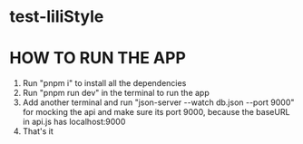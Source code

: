 # test-liliStyle

# HOW TO RUN THE APP

1. Run "pnpm i" to install all the dependencies
2. Run "pnpm run dev" in the terminal to run the app
3. Add another terminal and run "json-server --watch db.json --port 9000" for mocking the api and make sure its port 9000, because the baseURL in api.js has localhost:9000
4. That's it
